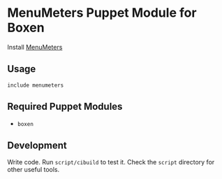 # MenuMeters Puppet Module for Boxen

Install [MenuMeters](http://www.ragingmenace.com/software/menumeters/)

## Usage

```puppet
include menumeters
```

## Required Puppet Modules

* `boxen`

## Development

Write code. Run `script/cibuild` to test it. Check the `script`
directory for other useful tools.